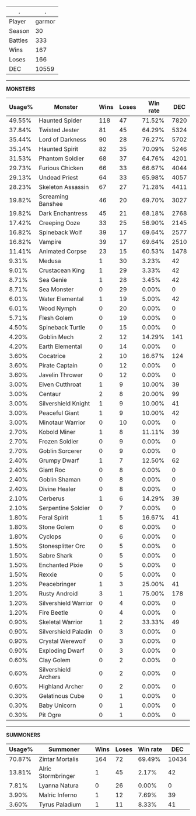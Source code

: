 .|.
|-|-
Player|garmor
Season|30
Battles|333
Wins|167
Loses|166
DEC|10559

---
**MONSTERS**

Usage%|Monster|Wins|Loses|Win rate|DEC|
-|-|-|-|-|-|
49.55%|Haunted Spider|118|47|71.52%|7820|
37.84%|Twisted Jester|81|45|64.29%|5324|
35.44%|Lord of Darkness|90|28|76.27%|5702|
35.14%|Haunted Spirit|82|35|70.09%|5246|
31.53%|Phantom Soldier|68|37|64.76%|4201|
29.73%|Furious Chicken|66|33|66.67%|4044|
29.13%|Undead Priest|64|33|65.98%|4057|
28.23%|Skeleton Assassin|67|27|71.28%|4411|
19.82%|Screaming Banshee|46|20|69.70%|3027|
19.82%|Dark Enchantress|45|21|68.18%|2768|
17.42%|Creeping Ooze|33|25|56.90%|2145|
16.82%|Spineback Wolf|39|17|69.64%|2577|
16.82%|Vampire|39|17|69.64%|2510|
11.41%|Animated Corpse|23|15|60.53%|1478|
9.31%|Medusa|1|30|3.23%|42|
9.01%|Crustacean King|1|29|3.33%|42|
8.71%|Sea Genie|1|28|3.45%|42|
8.71%|Sea Monster|0|29|0.00%|0|
6.01%|Water Elemental|1|19|5.00%|42|
6.01%|Wood Nymph|0|20|0.00%|0|
5.71%|Flesh Golem|0|19|0.00%|0|
4.50%|Spineback Turtle|0|15|0.00%|0|
4.20%|Goblin Mech|2|12|14.29%|141|
4.20%|Earth Elemental|0|14|0.00%|0|
3.60%|Cocatrice|2|10|16.67%|124|
3.60%|Pirate Captain|0|12|0.00%|0|
3.60%|Javelin Thrower|0|12|0.00%|0|
3.00%|Elven Cutthroat|1|9|10.00%|39|
3.00%|Centaur|2|8|20.00%|99|
3.00%|Silvershield Knight|1|9|10.00%|41|
3.00%|Peaceful Giant|1|9|10.00%|42|
3.00%|Minotaur Warrior|0|10|0.00%|0|
2.70%|Kobold Miner|1|8|11.11%|39|
2.70%|Frozen Soldier|0|9|0.00%|0|
2.70%|Goblin Sorcerer|0|9|0.00%|0|
2.40%|Grumpy Dwarf|1|7|12.50%|62|
2.40%|Giant Roc|0|8|0.00%|0|
2.40%|Goblin Shaman|0|8|0.00%|0|
2.40%|Divine Healer|0|8|0.00%|0|
2.10%|Cerberus|1|6|14.29%|39|
2.10%|Serpentine Soldier|0|7|0.00%|0|
1.80%|Feral Spirit|1|5|16.67%|41|
1.80%|Stone Golem|0|6|0.00%|0|
1.80%|Cyclops|0|6|0.00%|0|
1.50%|Stonesplitter Orc|0|5|0.00%|0|
1.50%|Sabre Shark|0|5|0.00%|0|
1.50%|Enchanted Pixie|0|5|0.00%|0|
1.50%|Rexxie|0|5|0.00%|0|
1.20%|Peacebringer|1|3|25.00%|41|
1.20%|Rusty Android|3|1|75.00%|178|
1.20%|Silvershield Warrior|0|4|0.00%|0|
1.20%|Fire Beetle|0|4|0.00%|0|
0.90%|Skeletal Warrior|1|2|33.33%|49|
0.90%|Silvershield Paladin|0|3|0.00%|0|
0.90%|Crystal Werewolf|0|3|0.00%|0|
0.90%|Exploding Dwarf|0|3|0.00%|0|
0.60%|Clay Golem|0|2|0.00%|0|
0.60%|Silvershield Archers|0|2|0.00%|0|
0.60%|Highland Archer|0|2|0.00%|0|
0.30%|Gelatinous Cube|0|1|0.00%|0|
0.30%|Baby Unicorn|0|1|0.00%|0|
0.30%|Pit Ogre|0|1|0.00%|0|

---
**SUMMONERS**

Usage%|Summoner|Wins|Loses|Win rate|DEC|
-|-|-|-|-|-|
70.87%|Zintar Mortalis|164|72|69.49%|10434|
13.81%|Alric Stormbringer|1|45|2.17%|42|
7.81%|Lyanna Natura|0|26|0.00%|0|
3.90%|Malric Inferno|1|12|7.69%|39|
3.60%|Tyrus Paladium|1|11|8.33%|41|
